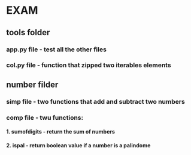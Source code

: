 # EXAM

## tools folder
### app.py file - test all the other files
### col.py file - function that zipped two iterables elements

## number filder
### simp file - two functions that add and subtract two numbers
### comp file - twu functions: 
#### 1. sumofdigits - return the sum of numbers
#### 2. ispal - return boolean value if a number is a palindome
